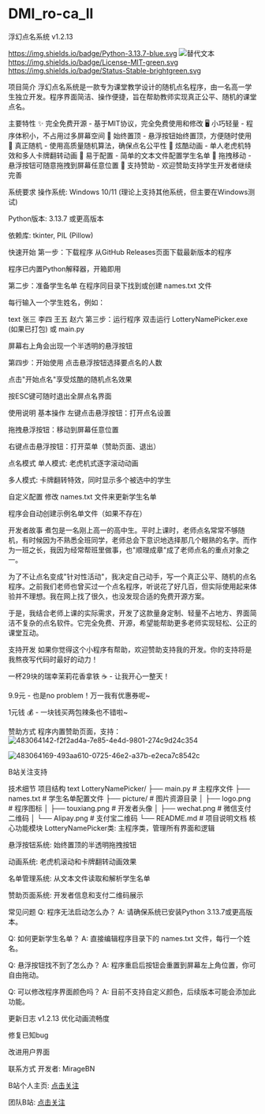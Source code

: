 # DMI_ro-ca_ll
浮幻点名系统 v1.2.13

https://img.shields.io/badge/Python-3.13.7-blue.svg
![替代文本](https://img.shields.io/badge/<LABEL>-<MESSAGE>-<COLOR>.svg)
https://img.shields.io/badge/License-MIT-green.svg
https://img.shields.io/badge/Status-Stable-brightgreen.svg

项目简介
浮幻点名系统是一款专为课堂教学设计的随机点名程序，由一名高一学生独立开发。程序界面简洁、操作便捷，旨在帮助教师实现真正公平、随机的课堂点名。

主要特性
✨ 完全免费开源 - 基于MIT协议，完全免费使用和修改
🖥️ 小巧轻量 - 程序体积小，不占用过多屏幕空间
🎯 始终置顶 - 悬浮按钮始终置顶，方便随时使用
🎲 真正随机 - 使用高质量随机算法，确保点名公平性
🎨 炫酷动画 - 单人老虎机特效和多人卡牌翻转动画
📝 易于配置 - 简单的文本文件配置学生名单
🔄 拖拽移动 - 悬浮按钮可随意拖拽到屏幕任意位置
💝 支持赞助 - 欢迎赞助支持学生开发者继续完善

系统要求
操作系统: Windows 10/11 (理论上支持其他系统，但主要在Windows测试)

Python版本: 3.13.7 或更高版本

依赖库: tkinter, PIL (Pillow)

快速开始
第一步：下载程序
从GitHub Releases页面下载最新版本的程序

程序已内置Python解释器，开箱即用

第二步：准备学生名单
在程序同目录下找到或创建 names.txt 文件

每行输入一个学生姓名，例如：

text
张三
李四
王五
赵六
第三步：运行程序
双击运行 LotteryNamePicker.exe (如果已打包) 或 main.py

屏幕右上角会出现一个半透明的悬浮按钮

第四步：开始使用
点击悬浮按钮选择要点名的人数

点击"开始点名"享受炫酷的随机点名效果

按ESC键可随时退出全屏点名界面

使用说明
基本操作
左键点击悬浮按钮：打开点名设置

拖拽悬浮按钮：移动到屏幕任意位置

右键点击悬浮按钮：打开菜单（赞助页面、退出）

点名模式
单人模式: 老虎机式逐字滚动动画

多人模式: 卡牌翻转特效，同时显示多个被选中的学生

自定义配置
修改 names.txt 文件来更新学生名单

程序会自动创建示例名单文件（如果不存在）

开发者故事
煮包是一名刚上高一的高中生。平时上课时，老师点名常常不够随机，有时候因为不熟悉全班同学，老师总会下意识地选择那几个眼熟的名字。而作为一班之长，我因为经常帮班里做事，也"顺理成章"成了老师点名的重点对象之一。

为了不让点名变成"针对性活动"，我决定自己动手，写一个真正公平、随机的点名程序。之前我们老师也曾买过一个点名程序，听说花了好几百，但实际使用起来体验并不理想。我在网上找了很久，也没发现合适的免费开源方案。

于是，我结合老师上课的实际需求，开发了这款量身定制、轻量不占地方、界面简洁不复杂的点名软件。它完全免费、开源，希望能帮助更多老师实现轻松、公正的课堂互动。

支持开发
如果你觉得这个小程序有帮助，欢迎赞助支持我的开发。你的支持将是我熬夜写代码时最好的动力！

一杯29块的瑞幸茉莉花香拿铁 ☕ - 让我开心一整天！

9.9元 - 也是no problem！万一我有优惠券呢~

1元钱 💰 - 一块钱买两包辣条也不错啦~

赞助方式
程序内置赞助页面，支持：
![483064142-f2f2ad4a-7e85-4e4d-9801-274c9d24c354](https://github.com/user-attachments/assets/66be3b96-a357-4a35-a16b-8cc1ebe4a547)

![483064169-493aa610-0725-46e2-a37b-e2eca7c8542c](https://github.com/user-attachments/assets/187fcf50-dc1f-4421-95b1-f7b606e281be)


B站关注支持

技术细节
项目结构
text
LotteryNamePicker/
├── main.py              # 主程序文件
├── names.txt            # 学生名单配置文件
├── picture/             # 图片资源目录
│   ├── logo.png        # 程序图标
│   ├── touxiang.png    # 开发者头像
│   ├── wechat.png      # 微信支付二维码
│   └── Alipay.png      # 支付宝二维码
└── README.md           # 项目说明文档
核心功能模块
LotteryNamePicker类: 主程序类，管理所有界面和逻辑

悬浮按钮系统: 始终置顶的半透明拖拽按钮

动画系统: 老虎机滚动和卡牌翻转动画效果

名单管理系统: 从文本文件读取和解析学生名单

赞助页面系统: 开发者信息和支付二维码展示

常见问题
Q: 程序无法启动怎么办？
A: 请确保系统已安装Python 3.13.7或更高版本。

Q: 如何更新学生名单？
A: 直接编辑程序目录下的 names.txt 文件，每行一个姓名。

Q: 悬浮按钮找不到了怎么办？
A: 程序重启后按钮会重置到屏幕左上角位置，你可自由拖动。

Q: 可以修改程序界面颜色吗？
A: 目前不支持自定义颜色，后续版本可能会添加此功能。

更新日志
v1.2.13
优化动画流畅度

修复已知bug

改进用户界面

联系方式
开发者: MirageBN

B站个人主页: [点击关注](https://space.bilibili.com/3546558473702169)

团队B站: [点击关注](https://space.bilibili.com/3546938154683232)
